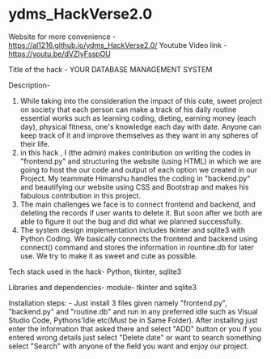 # ydms_HackVerse2.0

Website for more convenience - https://al1216.github.io/ydms_HackVerse2.0/
Youtube Video link - https://youtu.be/dVZIyFsspOU

Title of the hack - YOUR DATABASE MANAGEMENT SYSTEM

Description-
1) While taking into the consideration the impact of this cute, sweet project on society that each person can make a track of his daily routine essential works such as learning coding, dieting, earning money (each day), physical fitness, one's knowledge each day with date. Anyone can keep track of it and improve themselves as they want in any spheres of their life.
2) in this hack , I (the admin) makes contribution on writing the codes in "frontend.py" and structuring the website (using HTML) in which we are going to host the our code and output of each option we created in our Project.
My teammate Himanshu handles the coding in "backend.py" and beautifying our website using CSS and Bootstrap and makes his fabulous contribution in this project.
3) The main challenges we face is to connect frontend and backend, and deleting the records if user wants to delete it. But soon after we both are able to figure it out  the bug and did what we planned successfully.
4) The system design implementation includes tkinter and sqlite3 with Python Coding. We basically connects the frontend and backend using connect() command and stores the information in rountine.db for later use. We try to make it as sweet and cute as possible. 

Tech stack used in the hack- 
Python, tkinter, sqlite3

Libraries and dependencies-
module- tkinter and sqlite3

Installation steps: -
Just install 3 files given namely "frontend.py", "backend.py" and "routine.db" and run in any preferred idle such as Visual Studio Code, Pythons'Idle etc(Must be in Same Folder).
After installing just enter the information that asked there and select "ADD" button or you if you entered wrong details just select "Delete date" or want to search something select "Search" with anyone of the field you want and enjoy our project.
